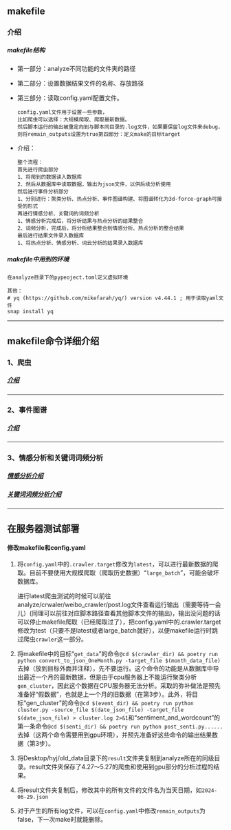 ## makefile

### 介绍

##### makefile结构

- 第一部分：analyze不同功能的文件夹的路径

- 第二部分：设置数据结果文件的名称、存放路径

- 第三部分：读取config.yaml配置文件。
  
  ```shell
  config.yaml文件用于设置一些参数，
  比如爬虫可以选择：大规模爬取、爬取最新数据。
  然后脚本运行的输出被重定向到与脚本同目录的.log文件，如果要保留log文件来debug，则将remain_outputs设置为true第四部分：定义make的目标target
  ```

- 介绍：
  
  ```shell
  整个流程：
  首先进行爬虫部分
  1、将爬到的数据读入数据库
  2、然后从数据库中读取数据，输出为json文件，以供后续分析使用
  然后进行事件分析部分
  1、分别进行：聚类分析、热点分析、事件图谱构建、将图谱转化为3d-force-graph可接受的形式
  再进行情感分析、关键词的词频分析
  1、情感分析完成后，将分析结果与热点分析的结果整合
  2、词频分析，完成后，将分析结果整合到情感分析、热点分析的整合结果
  最后进行结果文件录入数据库
  1、将热点分析、情感分析、词云分析的结果录入数据库
  ```

##### makefile中用到的环境

```shell
在analyze目录下的pypeoject.toml定义虚拟环境

其他：
# yq (https://github.com/mikefarah/yq/) version v4.44.1 ; 用于读取yaml文件
snap install yq
```

---

## makefile命令详细介绍

### 1、爬虫

##### [介绍](crawler/weibo_crawler/README.md)

----

### 2、事件图谱

##### [介绍](cluster_and_event_graph/README.md)

---

### 3、情感分析和关键词词频分析

##### [情感分析介绍](sentiment/README.md)

##### [关键词词频分析介绍](wordcount/README.md)

---

## 在服务器测试部署

#### 修改makefile和config.yaml

1. 将`config.yaml`中的`.crawler.target`修改为`latest`，可以进行最新数据的爬取。目前不要使用大规模爬取（爬取历史数据）“`large_batch`”，可能会破坏数据库。
   
   进行latest爬虫测试的时候可以前往analyze/crwaler/weibo_crawler/post.log文件查看运行输出（需要等待一会儿）(同理可以前往对应脚本路径查看其他脚本文件的输出)，输出没问题的话可以停止makefile爬取（已经爬取过了），把config.yaml中的.crawler.target修改为test（只要不是latest或者large_batch就好），以便makefile运行时跳过爬虫`crawler`这一部分。

2. 将makefile中的目标“`get_data`”的命令`@cd $(crawler_dir) && poetry run python convert_to_json_OneMonth.py -target_file $(month_data_file)`去掉（放到目标外面并注释），先不要运行。这个命令的功能是从数据库中导出最近一个月的最新数据，但是由于cpu服务器上不能运行聚类分析`gen_cluster`，因此这个数据在CPU服务器无法分析。采取的弥补做法是预先准备好“假数据”，也就是上一个月的旧数据（在第3步）。此外，将目标“gen_cluster”的命令`@cd $(event_dir) && poetry run python cluster.py -source_file $(date_json_file) -target_file $(date_json_file) > cluster.log 2>&1`和“sentiment_and_wordcount”的第一条命令`@cd $(senti_dir) && poetry run python post_senti.py......`去掉（这两个命令需要用到gpu环境），并预先准备好这些命令的输出结果数据（第3步）。

3. 将Desktop/hyj/old_data目录下的`result`文件夹复制到analyze所在的同级目录。result文件夹保存了4.27～5.27的爬虫和使用到gpu部分的分析过程的结果。

4. 将result文件夹复制后，修改其中的所有文件的文件名为当天日期，如`2024-06-29.json`

5. 对于产生的所有log文件，可以在`config.yaml`中修改`remain_outputs`为false，下一次make时就能删除。